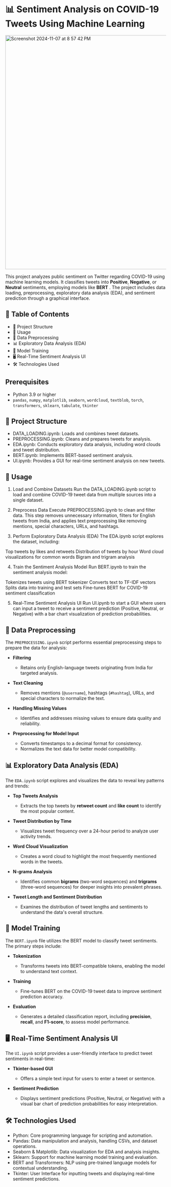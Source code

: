 # 📊 Sentiment Analysis on COVID-19 Tweets Using Machine Learning

<img width="732" alt="Screenshot 2024-11-07 at 8 57 42 PM" src="https://github.com/user-attachments/assets/c197d304-1861-4852-82c2-a907dcf9b1e4">


This project analyzes public sentiment on Twitter regarding COVID-19 using machine learning models. It classifies tweets into **Positive**, **Negative**, or **Neutral** sentiments, employing models like **BERT** . The project includes data loading, preprocessing, exploratory data analysis (EDA), and sentiment prediction through a graphical interface.

## 📜 Table of Contents
- 📁 Project Structure
- 🚀 Usage
- 🧹 Data Preprocessing
- 📊 Exploratory Data Analysis (EDA)
- 🤖 Model Training
- 🖥️ Real-Time Sentiment Analysis UI
- 🛠️ Technologies Used




## Prerequisites
- Python 3.9 or higher
- `pandas`, `numpy`, `matplotlib`, `seaborn`, `wordcloud`, `textblob`, `torch`, `transformers`, `sklearn`, `tabulate`, `tkinter`



## 📁 Project Structure

* DATA_LOADING.ipynb: Loads and combines tweet datasets.
* PREPROCESSING.ipynb: Cleans and prepares tweets for analysis.
* EDA.ipynb: Conducts exploratory data analysis, including word clouds and tweet distribution.
* BERT.ipynb: Implements BERT-based sentiment analysis.
* UI.ipynb: Provides a GUI for real-time sentiment analysis on new tweets.

## 🚀 Usage

1. Load and Combine Datasets
Run the DATA_LOADING.ipynb script to load and combine COVID-19 tweet data from multiple sources into a single dataset.

2. Preprocess Data
Execute PREPROCESSING.ipynb to clean and filter data. This step removes unnecessary information, filters for English tweets from India, and applies text preprocessing like removing mentions, special characters, URLs, and hashtags.

3. Perform Exploratory Data Analysis (EDA)
The EDA.ipynb script explores the dataset, including:

Top tweets by likes and retweets
Distribution of tweets by hour
Word cloud visualizations for common words
Bigram and trigram analysis

4. Train the Sentiment Analysis Model
Run BERT.ipynb to train the sentiment analysis model:

Tokenizes tweets using BERT tokenizer
Converts text to TF-IDF vectors
Splits data into training and test sets
Fine-tunes BERT for COVID-19 sentiment classification

5. Real-Time Sentiment Analysis UI
Run UI.ipynb to start a GUI where users can input a tweet to receive a sentiment prediction (Positive, Neutral, or Negative) with a bar chart visualization of prediction probabilities.
## 🧹 Data Preprocessing

The `PREPROCESSING.ipynb` script performs essential preprocessing steps to prepare the data for analysis:

- **Filtering**
  - Retains only English-language tweets originating from India for targeted analysis.

- **Text Cleaning**
  - Removes mentions (`@username`), hashtags (`#hashtag`), URLs, and special characters to normalize the text.

- **Handling Missing Values**
  - Identifies and addresses missing values to ensure data quality and reliability.

- **Preprocessing for Model Input**
  - Converts timestamps to a decimal format for consistency.
  - Normalizes the text data for better model compatibility.

## 📊 Exploratory Data Analysis (EDA)

The `EDA.ipynb` script explores and visualizes the data to reveal key patterns and trends:

- **Top Tweets Analysis**
  - Extracts the top tweets by **retweet count** and **like count** to identify the most popular content.

- **Tweet Distribution by Time**
  - Visualizes tweet frequency over a 24-hour period to analyze user activity trends.

- **Word Cloud Visualization**
  - Creates a word cloud to highlight the most frequently mentioned words in the tweets.

- **N-grams Analysis**
  - Identifies common **bigrams** (two-word sequences) and **trigrams** (three-word sequences) for deeper insights into prevalent phrases.

- **Tweet Length and Sentiment Distribution**
  - Examines the distribution of tweet lengths and sentiments to understand the data's overall structure.

## 🤖 Model Training

The `BERT.ipynb` file utilizes the BERT model to classify tweet sentiments. The primary steps include:

- **Tokenization**
  - Transforms tweets into BERT-compatible tokens, enabling the model to understand text context.

- **Training**
  - Fine-tunes BERT on the COVID-19 tweet data to improve sentiment prediction accuracy.

- **Evaluation**
  - Generates a detailed classification report, including **precision**, **recall**, and **F1-score**, to assess model performance.

## 🖥️ Real-Time Sentiment Analysis UI

The `UI.ipynb` script provides a user-friendly interface to predict tweet sentiments in real-time:

- **Tkinter-based GUI**
  - Offers a simple text input for users to enter a tweet or sentence.

- **Sentiment Prediction**
  - Displays sentiment predictions (Positive, Neutral, or Negative) with a visual bar chart of prediction probabilities for easy interpretation.

## 🛠️ Technologies Used

* Python: Core programming language for scripting and automation.
* Pandas: Data manipulation and analysis, handling CSVs, and dataset operations.
* Seaborn & Matplotlib: Data visualization for EDA and analysis insights.
* Sklearn: Support for machine learning model training and evaluation.
* BERT and Transformers: NLP using pre-trained language models for contextual understanding.
* Tkinter: User Interface for inputting tweets and displaying real-time sentiment predictions.

